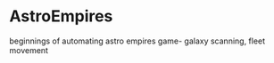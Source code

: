 AstroEmpires
============

beginnings of automating astro empires game- galaxy scanning, fleet movement
